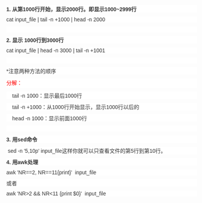 <p style="margin:10px auto;padding:0px;color:#333333;font-family:verdana, Arial, Helvetica, sans-serif;font-size:14px;white-space:normal;background-color:#FFFFFF;">
	<strong style="margin:0px;padding:0px;">1. 从第1000行开始，显示2000行。即显示1000~2999行</strong>
</p>
<p style="margin:10px auto;padding:0px;color:#333333;font-family:verdana, Arial, Helvetica, sans-serif;font-size:14px;white-space:normal;background-color:#FFFFFF;">
	cat input_file | tail -n +1000 | head -n 2000
</p>
<p style="margin:10px auto;padding:0px;color:#333333;font-family:verdana, Arial, Helvetica, sans-serif;font-size:14px;white-space:normal;background-color:#FFFFFF;">
	&nbsp;
</p>
<p style="margin:10px auto;padding:0px;color:#333333;font-family:verdana, Arial, Helvetica, sans-serif;font-size:14px;white-space:normal;background-color:#FFFFFF;">
	<strong style="margin:0px;padding:0px;">2. 显示 1000行到3000行</strong>
</p>
<p style="margin:10px auto;padding:0px;color:#333333;font-family:verdana, Arial, Helvetica, sans-serif;font-size:14px;white-space:normal;background-color:#FFFFFF;">
	cat input_file | head -n&nbsp;3000&nbsp;| tail -n +1001
</p>
<p style="margin:10px auto;padding:0px;color:#333333;font-family:verdana, Arial, Helvetica, sans-serif;font-size:14px;white-space:normal;background-color:#FFFFFF;">
	&nbsp;
</p>
<p style="margin:10px auto;padding:0px;color:#333333;font-family:verdana, Arial, Helvetica, sans-serif;font-size:14px;white-space:normal;background-color:#FFFFFF;">
	*注意两种方法的顺序
</p>
<p style="margin:10px auto;padding:0px;color:#333333;font-family:verdana, Arial, Helvetica, sans-serif;font-size:14px;white-space:normal;background-color:#FFFFFF;">
	<span style="margin:0px;padding:0px;line-height:1.8;color:#FF0000;">分解：</span>
</p>
<p style="margin:10px auto;padding:0px;color:#333333;font-family:verdana, Arial, Helvetica, sans-serif;font-size:14px;white-space:normal;background-color:#FFFFFF;">
	&nbsp;&nbsp;&nbsp; tail -n 1000：显示最后1000行
</p>
<p style="margin:10px auto;padding:0px;color:#333333;font-family:verdana, Arial, Helvetica, sans-serif;font-size:14px;white-space:normal;background-color:#FFFFFF;">
	&nbsp;&nbsp;&nbsp; tail -n +1000：从1000行开始显示，显示1000行以后的
</p>
<p style="margin:10px auto;padding:0px;color:#333333;font-family:verdana, Arial, Helvetica, sans-serif;font-size:14px;white-space:normal;background-color:#FFFFFF;">
	&nbsp;&nbsp;&nbsp; head&nbsp;-n 1000：显示前面1000行
</p>
<p style="margin:10px auto;padding:0px;color:#333333;font-family:verdana, Arial, Helvetica, sans-serif;font-size:14px;white-space:normal;background-color:#FFFFFF;">
	&nbsp;
</p>
<p style="margin:10px auto;padding:0px;color:#333333;font-family:verdana, Arial, Helvetica, sans-serif;font-size:14px;white-space:normal;background-color:#FFFFFF;">
	<strong style="margin:0px;padding:0px;">3. 用sed命令</strong>
</p>
<p style="margin:10px auto;padding:0px;color:#333333;font-family:verdana, Arial, Helvetica, sans-serif;font-size:14px;white-space:normal;background-color:#FFFFFF;">
	&nbsp;sed -n '5,10p' input_file这样你就可以只查看文件的第5行到第10行。
</p>
<p style="margin:10px auto;padding:0px;color:#333333;font-family:verdana, Arial, Helvetica, sans-serif;font-size:14px;white-space:normal;background-color:#FFFFFF;">
	<strong style="margin:0px;padding:0px;">4. 用awk处理</strong>
</p>
<p style="margin:10px auto;padding:0px;color:#333333;font-family:verdana, Arial, Helvetica, sans-serif;font-size:14px;white-space:normal;background-color:#FFFFFF;">
	awk 'NR==2, NR==11{print}'&nbsp;&nbsp;input_file
</p>
<p style="margin:10px auto;padding:0px;color:#333333;font-family:verdana, Arial, Helvetica, sans-serif;font-size:14px;white-space:normal;background-color:#FFFFFF;">
	或者
</p>
<p style="margin:10px auto;padding:0px;color:#333333;font-family:verdana, Arial, Helvetica, sans-serif;font-size:14px;white-space:normal;background-color:#FFFFFF;">
	awk 'NR&gt;2 &amp;&amp; NR&lt;11 {print $0}' &nbsp;input_file
</p>